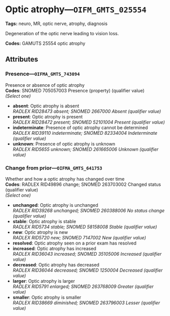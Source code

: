 # Optic atrophy—`OIFM_GMTS_025554`

**Tags:** neuro, MR, optic nerve, atrophy, diagnosis

Degeneration of the optic nerve leading to vision loss.

**Codes:** GAMUTS 25554 optic atrophy

## Attributes

### Presence—`OIFMA_GMTS_743094`

Presence or absence of optic atrophy  
**Codes**: SNOMED 705057003 Presence (property) (qualifier value)  
*(Select one)*

- **absent**: Optic atrophy is absent  
_RADLEX RID28473 absent; SNOMED 2667000 Absent (qualifier value)_
- **present**: Optic atrophy is present  
_RADLEX RID28472 present; SNOMED 52101004 Present (qualifier value)_
- **indeterminate**: Presence of optic atrophy cannot be determined  
_RADLEX RID39110 indeterminate; SNOMED 82334004 Indeterminate (qualifier value)_
- **unknown**: Presence of optic atrophy is unknown  
_RADLEX RID5655 unknown; SNOMED 261665006 Unknown (qualifier value)_

### Change from prior—`OIFMA_GMTS_641753`

Whether and how a optic atrophy has changed over time  
**Codes**: RADLEX RID49896 change; SNOMED 263703002 Changed status (qualifier value)  
*(Select one)*

- **unchanged**: Optic atrophy is unchanged  
_RADLEX RID39268 unchanged; SNOMED 260388006 No status change (qualifier value)_
- **stable**: Optic atrophy is stable  
_RADLEX RID5734 stable; SNOMED 58158008 Stable (qualifier value)_
- **new**: Optic atrophy is new  
_RADLEX RID5720 new; SNOMED 7147002 New (qualifier value)_
- **resolved**: Optic atrophy seen on a prior exam has resolved  
- **increased**: Optic atrophy has increased  
_RADLEX RID36043 increased; SNOMED 35105006 Increased (qualifier value)_
- **decreased**: Optic atrophy has decreased  
_RADLEX RID36044 decreased; SNOMED 1250004 Decreased (qualifier value)_
- **larger**: Optic atrophy is larger  
_RADLEX RID5791 enlarged; SNOMED 263768009 Greater (qualifier value)_
- **smaller**: Optic atrophy is smaller  
_RADLEX RID38669 diminished; SNOMED 263796003 Lesser (qualifier value)_